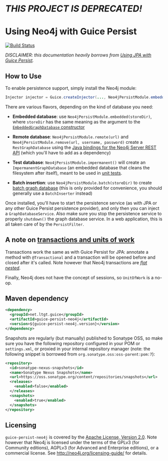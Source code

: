 _THIS PROJECT IS DEPRECATED!_
=============================

Using Neo4j with Guice Persist
==============================

[![Build Status](https://travis-ci.org/tbroyer/guice-persist-neo4j.png?branch=master)](https://travis-ci.org/tbroyer/guice-persist-neo4j)

_DISCLAIMER: this documentation heavily borrows from [Using JPA with Guice Persist](http://code.google.com/p/google-guice/wiki/JPA)._

How to Use
----------

To enable persistence support, simply install the Neo4j module:

```java
Injector injector = Guice.createInjector(..., Neo4jPersistModule.embedded("var/graphdb"));
```

There are various flavors, depending on the kind of database you need:

 * **Embedded database**: use `Neo4jPersistModule.embedded(storeDir)`, where `storeDir` has the same meaning as the argument to the [`EmbeddedGraphDatabase` constructor](http://components.neo4j.org/neo4j-kernel/milestone/apidocs/org/neo4j/kernel/EmbeddedGraphDatabase.html#EmbeddedGraphDatabase%28java.lang.String%29)

 * **Remote database**: `Neo4jPersistModule.remote(url)` and `Neo4jPersistModule.remove(url, username, password)` create a `RestGraphDatabase` using the [Java bindings for the Neo4j Server REST API](https://github.com/neo4j/java-rest-binding/) (which you'll have to add as a dependency)

 * **Test database**: `Neo4jPersistModule.impermanent()` will create an `ImpermanentGraphDatabase` (an embedded database that cleans the filesystem after itself), meant to be used in [unit tests](http://docs.neo4j.org/chunked/milestone/tutorials-java-unit-testing.html).

 * **Batch insertion**: use `Neo4jPersistModule.batch(storeDir)` to create [batch graph database](http://docs.neo4j.org/chunked/milestone/batchinsert.html#batchinsert-db) (this is only provided for convenience, you should generally use a `BatchInserter` instead)

Once installed, you'll have to start the persistence service (as with JPA or any other Guice Persist persistence provider), and only then you can inject a `GraphDatabaseService`. Also make sure you stop the persistence service to properly `shutdown()` the graph database service. In a web application, this is all taken care of by the `PersistFilter`.

A note on [transactions and units of work](http://code.google.com/p/google-guice/wiki/Transactions)
----------------------------------------

Transactions work the same as with Guice Persist for JPA: annotate a method with `@Transactional` and a transaction will be opened before and closed after it's called. Note however that Neo4j transactions are [_flat nested_](http://docs.neo4j.org/chunked/milestone/transactions-interaction.html).

Finally, Neo4j does not have the concept of sessions, so `UnitOfWork` is a no-op.

Maven dependency
----------------

```xml
<dependency>
  <groupId>net.ltgt.guice</groupId>
  <artifactId>guice-persist-neo4j</artifactId>
  <version>${guice-persist-neo4j.version}</version>
</dependency>
```

Snapshots are regularly (but manually) published to Sonatype OSS, so make sure you have the following repository configured in your POM or `settings.xml`, or proxied in your internal repository manager (note: the following snippet is borrowed from `org.sonatype.oss:oss-parent:pom:7`):

```xml
<repository>
  <id>sonatype-nexus-snapshots</id>
  <name>Sonatype Nexus Snapshots</name>
  <url>https://oss.sonatype.org/content/repositories/snapshots</url>
  <releases>
    <enabled>false</enabled>
  </releases>
  <snapshots>
    <enabled>true</enabled>
  </snapshots>
</repository>
```

Licensing
---------

`guice-persist-neo4j` is covered by the [Apache License, Version 2.0](http://www.apache.org/licenses/LICENSE-2.0). Note however that Neo4j is licensed under the terms of the GPLv3 (for Community editions), AGPLv3 (for Advanced and Enterprise editions), or a commercial license. See http://neo4j.org/licensing-guide/ for details.
